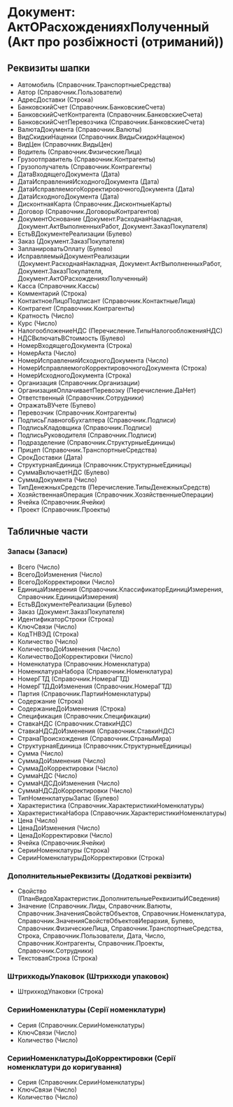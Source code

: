 ﻿# Документ: АктОРасхожденияхПолученный (Акт про розбіжності (отриманий))

## Реквизиты шапки

- Автомобиль (Справочник.ТранспортныеСредства)
- Автор (Справочник.Пользователи)
- АдресДоставки (Строка)
- БанковскийСчет (Справочник.БанковскиеСчета)
- БанковскийСчетКонтрагента (Справочник.БанковскиеСчета)
- БанковскийСчетПеревозчика (Справочник.БанковскиеСчета)
- ВалютаДокумента (Справочник.Валюты)
- ВидСкидкиНаценки (Справочник.ВидыСкидокНаценок)
- ВидЦен (Справочник.ВидыЦен)
- Водитель (Справочник.ФизическиеЛица)
- Грузоотправитель (Справочник.Контрагенты)
- Грузополучатель (Справочник.Контрагенты)
- ДатаВходящегоДокумента (Дата)
- ДатаИсправленияИсходногоДокумента (Дата)
- ДатаИсправляемогоКорректировочногоДокумента (Дата)
- ДатаИсходногоДокумента (Дата)
- ДисконтнаяКарта (Справочник.ДисконтныеКарты)
- Договор (Справочник.ДоговорыКонтрагентов)
- ДокументОснование (Документ.РасходнаяНакладная, Документ.АктВыполненныхРабот, Документ.ЗаказПокупателя)
- ЕстьВДокументеРеализации (Булево)
- Заказ (Документ.ЗаказПокупателя)
- ЗапланироватьОплату (Булево)
- ИсправляемыйДокументРеализации (Документ.РасходнаяНакладная, Документ.АктВыполненныхРабот, Документ.ЗаказПокупателя, Документ.АктОРасхожденияхПолученный)
- Касса (Справочник.Кассы)
- Комментарий (Строка)
- КонтактноеЛицоПодписант (Справочник.КонтактныеЛица)
- Контрагент (Справочник.Контрагенты)
- Кратность (Число)
- Курс (Число)
- НалогообложениеНДС (Перечисление.ТипыНалогообложенияНДС)
- НДСВключатьВСтоимость (Булево)
- НомерВходящегоДокумента (Строка)
- НомерАкта (Число)
- НомерИсправленияИсходногоДокумента (Число)
- НомерИсправляемогоКорректировочногоДокумента (Строка)
- НомерИсходногоДокумента (Строка)
- Организация (Справочник.Организации)
- ОрганизацияОплачиваетПеревозку (Перечисление.ДаНет)
- Ответственный (Справочник.Сотрудники)
- ОтражатьВУчете (Булево)
- Перевозчик (Справочник.Контрагенты)
- ПодписьГлавногоБухгалтера (Справочник.Подписи)
- ПодписьКладовщика (Справочник.Подписи)
- ПодписьРуководителя (Справочник.Подписи)
- Подразделение (Справочник.СтруктурныеЕдиницы)
- Прицеп (Справочник.ТранспортныеСредства)
- СрокДоставки (Дата)
- СтруктурнаяЕдиница (Справочник.СтруктурныеЕдиницы)
- СуммаВключаетНДС (Булево)
- СуммаДокумента (Число)
- ТипДенежныхСредств (Перечисление.ТипыДенежныхСредств)
- ХозяйственнаяОперация (Справочник.ХозяйственныеОперации)
- Ячейка (Справочник.Ячейки)
- Проект (Справочник.Проекты)

## Табличные части

### Запасы (Запаси)

- Всего (Число)
- ВсегоДоИзменения (Число)
- ВсегоДоКорректировки (Число)
- ЕдиницаИзмерения (Справочник.КлассификаторЕдиницИзмерения, Справочник.ЕдиницыИзмерения)
- ЕстьВДокументеРеализации (Булево)
- Заказ (Документ.ЗаказПокупателя)
- ИдентификаторСтроки (Строка)
- КлючСвязи (Число)
- КодТНВЭД (Строка)
- Количество (Число)
- КоличествоДоИзменения (Число)
- КоличествоДоКорректировки (Число)
- Номенклатура (Справочник.Номенклатура)
- НоменклатураНабора (Справочник.Номенклатура)
- НомерГТД (Справочник.НомераГТД)
- НомерГТДДоИзменения (Справочник.НомераГТД)
- Партия (Справочник.ПартииНоменклатуры)
- Содержание (Строка)
- СодержаниеДоИзменения (Строка)
- Спецификация (Справочник.Спецификации)
- СтавкаНДС (Справочник.СтавкиНДС)
- СтавкаНДСДоИзменения (Справочник.СтавкиНДС)
- СтранаПроисхождения (Справочник.СтраныМира)
- СтруктурнаяЕдиница (Справочник.СтруктурныеЕдиницы)
- Сумма (Число)
- СуммаДоИзменения (Число)
- СуммаДоКорректировки (Число)
- СуммаНДС (Число)
- СуммаНДСДоИзменения (Число)
- СуммаНДСДоКорректировки (Число)
- ТипНоменклатурыЗапас (Булево)
- Характеристика (Справочник.ХарактеристикиНоменклатуры)
- ХарактеристикаНабора (Справочник.ХарактеристикиНоменклатуры)
- Цена (Число)
- ЦенаДоИзменения (Число)
- ЦенаДоКорректировки (Число)
- Ячейка (Справочник.Ячейки)
- СерииНоменклатуры (Строка)
- СерииНоменклатурыДоКорректировки (Строка)

### ДополнительныеРеквизиты (Додаткові реквізити)

- Свойство (ПланВидовХарактеристик.ДополнительныеРеквизитыИСведения)
- Значение (Справочник.Лиды, Справочник.Валюты, Справочник.ЗначенияСвойствОбъектов, Справочник.Номенклатура, Справочник.ЗначенияСвойствОбъектовИерархия, Булево, Справочник.ФизическиеЛица, Справочник.ТранспортныеСредства, Строка, Справочник.Пользователи, Дата, Число, Справочник.Контрагенты, Справочник.Проекты, Справочник.Сотрудники)
- ТекстоваяСтрока (Строка)

### ШтрихкодыУпаковок (Штрихкоди упаковок)

- ШтрихкодУпаковки (Строка)

### СерииНоменклатуры (Серії номенклатури)

- Серия (Справочник.СерииНоменклатуры)
- КлючСвязи (Число)
- Количество (Число)

### СерииНоменклатурыДоКорректировки (Серії номенклатури до коригування)

- Серия (Справочник.СерииНоменклатуры)
- КлючСвязи (Число)
- Количество (Число)

